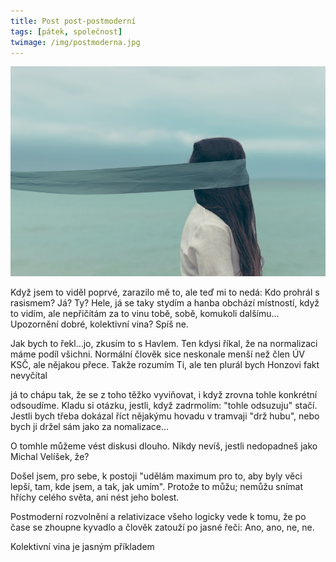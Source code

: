 ```yaml
---
title: Post post-postmoderní
tags: [pátek, společnost]
twimage: /img/postmoderna.jpg
---
```


![cover](/img/postmoderna.jpg)


Když jsem to viděl poprvé, zarazilo mě to, ale teď mi to nedá: Kdo prohrál s rasismem? Já? Ty? Hele, já se taky stydím a hanba obchází místností, když to vidím, ale nepřičítám za to vinu tobě, sobě, komukoli dalšímu... Upozornění dobré, kolektivní vina? Spíš ne.

Jak bych to řekl...jo, zkusím to s Havlem. Ten kdysi říkal, že na normalizaci máme podíl všichni. Normální člověk sice neskonale menší než člen ÚV KSČ, ale nějakou přece. Takže rozumím Ti, ale ten plurál bych Honzovi fakt nevyčítal

já to chápu tak, že se z toho těžko vyviňovat, i když zrovna tohle konkrétní odsoudíme. Kladu si otázku, jestli, když zadrmolím: "tohle odsuzuju" stačí. Jestli bych třeba dokázal říct nějakýmu hovadu v tramvaji "drž hubu", nebo bych ji držel sám jako za nomalizace...

O tomhle můžeme vést diskusi dlouho. Nikdy nevíš, jestli nedopadneš jako Michal Velíšek, že? 

Došel jsem, pro sebe, k postoji "udělám maximum pro to, aby byly věci lepší, tam, kde jsem, a tak, jak umím". Protože to můžu; nemůžu snímat hříchy celého světa, ani nést jeho bolest.

Postmoderní rozvolnění a relativizace všeho logicky vede k tomu, že po čase se zhoupne kyvadlo a člověk zatouží po jasné řeči: Ano, ano, ne, ne. 

Kolektivní vina je jasným příkladem